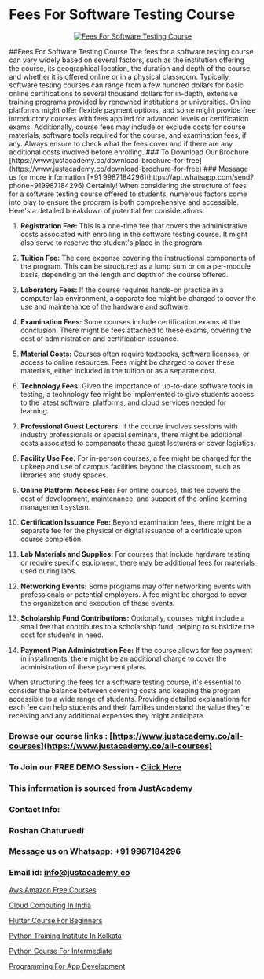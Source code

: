 # Fees For Software Testing Course

<p align="center">
  <a href="https://justacademy.co/program-detail/software-testing">
    <img src="https://justacademy.co/storage2/program_images/1704700438.webp" alt="Fees For Software Testing Course">
  </a>
</p>
##Fees For Software Testing Course
The fees for a software testing course can vary widely based on several factors, such as the institution offering the course, its geographical location, the duration and depth of the course, and whether it is offered online or in a physical classroom. Typically, software testing courses can range from a few hundred dollars for basic online certifications to several thousand dollars for in-depth, extensive training programs provided by renowned institutions or universities. Online platforms might offer flexible payment options, and some might provide free introductory courses with fees applied for advanced levels or certification exams. Additionally, course fees may include or exclude costs for course materials, software tools required for the course, and examination fees, if any. Always ensure to check what the fees cover and if there are any additional costs involved before enrolling.
### To Download Our Brochure [https://www.justacademy.co/download-brochure-for-free](https://www.justacademy.co/download-brochure-for-free)
### Message us for more information [+91 9987184296](https://api.whatsapp.com/send?phone=919987184296)
Certainly! When considering the structure of fees for a software testing course offered to students, numerous factors come into play to ensure the program is both comprehensive and accessible. Here's a detailed breakdown of potential fee considerations:

1) **Registration Fee:** This is a one-time fee that covers the administrative costs associated with enrolling in the software testing course. It might also serve to reserve the student's place in the program.

2) **Tuition Fee:** The core expense covering the instructional components of the program. This can be structured as a lump sum or on a per-module basis, depending on the length and depth of the course offered.

3) **Laboratory Fees:** If the course requires hands-on practice in a computer lab environment, a separate fee might be charged to cover the use and maintenance of the hardware and software.

4) **Examination Fees:** Some courses include certification exams at the conclusion. There might be fees attached to these exams, covering the cost of administration and certification issuance.

5) **Material Costs:** Courses often require textbooks, software licenses, or access to online resources. Fees might be charged to cover these materials, either included in the tuition or as a separate cost.

6) **Technology Fees:** Given the importance of up-to-date software tools in testing, a technology fee might be implemented to give students access to the latest software, platforms, and cloud services needed for learning.

7) **Professional Guest Lecturers:** If the course involves sessions with industry professionals or special seminars, there might be additional costs associated to compensate these guest lecturers or cover logistics.

8) **Facility Use Fee:** For in-person courses, a fee might be charged for the upkeep and use of campus facilities beyond the classroom, such as libraries and study spaces.

9) **Online Platform Access Fee:** For online courses, this fee covers the cost of development, maintenance, and support of the online learning management system.

10) **Certification Issuance Fee:** Beyond examination fees, there might be a separate fee for the physical or digital issuance of a certificate upon course completion.

11) **Lab Materials and Supplies:** For courses that include hardware testing or require specific equipment, there may be additional fees for materials used during labs.

12) **Networking Events:** Some programs may offer networking events with professionals or potential employers. A fee might be charged to cover the organization and execution of these events.

13) **Scholarship Fund Contributions:** Optionally, courses might include a small fee that contributes to a scholarship fund, helping to subsidize the cost for students in need.

14) **Payment Plan Administration Fee:** If the course allows for fee payment in installments, there might be an additional charge to cover the administration of these payment plans.

When structuring the fees for a software testing course, it's essential to consider the balance between covering costs and keeping the program accessible to a wide range of students. Providing detailed explanations for each fee can help students and their families understand the value they're receiving and any additional expenses they might anticipate.

### Browse our course links : [https://www.justacademy.co/all-courses](https://www.justacademy.co/all-courses) 
### To Join our FREE DEMO Session - [Click Here](https://www.justacademy.co/register-for-course-demo)


### This information is sourced from JustAcademy
### Contact Info:
### Roshan Chaturvedi
### Message us on Whatsapp: [+91 9987184296](https://api.whatsapp.com/send?phone=919987184296)
### Email id: [info@justacademy.co](mailto:info@justacademy.co)
                
[Aws Amazon Free Courses](https://www.linkedin.com/pulse/aws-amazon-free-courses-justacademy-kolkata-og1fe?trackingId=ItmTCHBdlijEYpRPA2zd6A%3D%3D&lipi=urn%3Ali%3Apage%3Ad_flagship3_company_admin%3BQDIjHgscSv%2BfE53RTIlzCA%3D%3D)

[Cloud Computing In India](https://www.linkedin.com/pulse/cloud-computing-india-justacademy-belfast-oaine?trackingId=8R%2FtGDRgS7cC7iLAD33qrw%3D%3D&lipi=urn%3Ali%3Apage%3Ad_flagship3_company_admin%3BZ5ESut9VQxyQx%2BjF%2F1FLaA%3D%3D)

[Flutter Course For Beginners](https://medium.com/@prempja40/flutter-course-for-beginners-b2c920e2c2bd)

[Python Training Institute In Kolkata](https://medium.com/@namusn/python-training-institute-in-kolkata-c9729f55f29f)

[Python Course For Intermediate](https://justacademyin.github.io/justacademy/python-course-for-intermediate)

[Programming For App Development](https://justacademyin.github.io/justacademy/programming-for-app-development)

